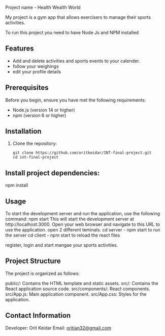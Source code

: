 Project name - Health Wealth World

My project is a gym app that allows exercisers to manage their sports activities.

To run this project you need to have Node Js and NPM installed

## Features

- Add and delete activities and sports events to your calender.
- follow your weighings
- edit your profile details

## Prerequisites

Before you begin, ensure you have met the following requirements:

- Node.js (version 14 or higher)
- npm (version 6 or higher)

## Installation

1. Clone the repository:

   ```shell
   git clone https://github.com/oritkeidar/INT-final-project.git
   cd int-final-project

 ##  Install project dependencies:
npm install

 ## Usage
To start the development server and run the application, use the following command:
npm start
This will start the development server at http://localhost:3000. Open your web browser and navigate to this URL to use the application.
 open 2 different teminals.
 cd server - npm start to run the server
 cd client - npm start to reload the react files

 register, login and start mangae your sports activities.
 
 ## Project Structure
The project is organized as follows:

public/: Contains the HTML template and static assets.
src/: Contains the React application source code.
src/components/: React components.
src/App.js: Main application component.
src/App.css: Styles for the application.

 ## Contact Information
Developer: Orit Keidar
Email: oritjan32@gmail.com
